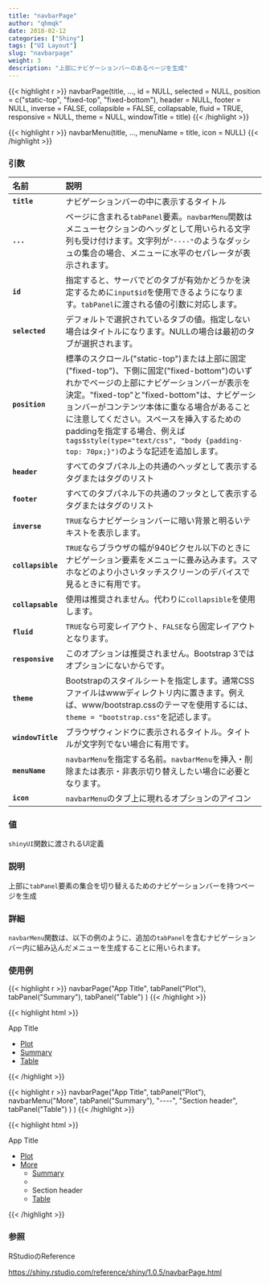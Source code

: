 ```yaml
---
title: "navbarPage"
author: "qhmqk"
date: 2018-02-12
categories: ["Shiny"]
tags: ["UI Layout"]
slug: "navbarpage"
weight: 3
description: "上部にナビゲーションバーのあるページを生成"
---
```


{{< highlight r >}}
navbarPage(title, ..., id = NULL, selected = NULL,
  position = c("static-top", "fixed-top", "fixed-bottom"), header = NULL,
  footer = NULL, inverse = FALSE, collapsible = FALSE, collapsable,
  fluid = TRUE, responsive = NULL, theme = NULL, windowTitle = title)
{{< /highlight >}}

{{< highlight r >}}
navbarMenu(title, ..., menuName = title, icon = NULL)
{{< /highlight >}}

### 引数

|名前|説明|
|:--|:--|
|**`title`**|ナビゲーションバーの中に表示するタイトル|
|**`...`**|ページに含まれる`tabPanel`要素。`navbarMenu`関数はメニューセクションのヘッダとして用いられる文字列も受け付けます。文字列が`"----"`のようなダッシュの集合の場合、メニューに水平のセパレータが表示されます。|
|**`id`**|指定すると、サーバでどのタブが有効かどうかを決定するために`input$id`を使用できるようになります。`tabPanel`に渡される値の引数に対応します。|
|**`selected`**|デフォルトで選択されているタブの値。指定しない場合はタイトルになります。NULLの場合は最初のタブが選択されます。|
|**`position`**|標準のスクロール("static-top")または上部に固定("fixed-top")、下側に固定("fixed-bottom")のいずれかでページの上部にナビゲーションバーが表示を決定。"fixed-top"と"fixed-bottom"は、ナビゲーションバーがコンテンツ本体に重なる場合があることに注意してください。スペースを挿入するためのpaddingを指定する場合、例えば`tags$style(type="text/css", "body {padding-top: 70px;}")`のような記述を追加します。|
|**`header`**|すべてのタブパネル上の共通のヘッダとして表示するタグまたはタグのリスト|
|**`footer`**|すべてのタブパネル下の共通のフッタとして表示するタグまたはタグのリスト|
|**`inverse`**|`TRUE`ならナビゲーションバーに暗い背景と明るいテキストを表示します。|
|**`collapsible`**|`TRUE`ならブラウザの幅が940ピクセル以下のときにナビゲーション要素をメニューに畳み込みます。スマホなどのより小さいタッチスクリーンのデバイスで見るときに有用です。|
|**`collapsable`**|使用は推奨されません。代わりに`collapsible`を使用します。|
|**`fluid`**|`TRUE`なら可変レイアウト、`FALSE`なら固定レイアウトとなります。|
|**`responsive`**|このオプションは推奨されません。Bootstrap 3ではオプションにないからです。|
|**`theme`**|Bootstrapのスタイルシートを指定します。通常CSSファイルはwwwディレクトリ内に置きます。例えば、www/bootstrap.cssのテーマを使用するには、`theme = "bootstrap.css"`を記述します。|
|**`windowTitle`**|ブラウザウィンドウに表示されるタイトル。タイトルが文字列でない場合に有用です。|
|**`menuName`**|`navbarMenu`を指定する名前。`navbarMenu`を挿入・削除または表示・非表示切り替えしたい場合に必要となります。|
|**`icon`**|`navbarMenu`のタブ上に現れるオプションのアイコン|

### 値

`shinyUI`関数に渡されるUI定義

### 説明

上部に`tabPanel`要素の集合を切り替えるためのナビゲーションバーを持つページを生成

### 詳細

`navbarMenu`関数は、以下の例のように、追加の`tabPanel`を含むナビゲーションバー内に組み込んだメニューを生成することに用いられます。

### 使用例

{{< highlight r >}}
navbarPage("App Title",
  tabPanel("Plot"),
  tabPanel("Summary"),
  tabPanel("Table")
)
{{< /highlight >}}

{{< highlight html >}}
<nav class="navbar navbar-default navbar-static-top" role="navigation">
  <div class="container-fluid">
    <div class="navbar-header">
      <span class="navbar-brand">App Title</span>
    </div>
    <ul class="nav navbar-nav" data-tabsetid="8029">
      <li class="active">
        <a href="#tab-8029-1" data-toggle="tab" data-value="Plot">Plot</a>
      </li>
      <li>
        <a href="#tab-8029-2" data-toggle="tab" data-value="Summary">Summary</a>
      </li>
      <li>
        <a href="#tab-8029-3" data-toggle="tab" data-value="Table">Table</a>
      </li>
    </ul>
  </div>
</nav>
<div class="container-fluid">
  <div class="tab-content" data-tabsetid="8029">
    <div class="tab-pane active" data-value="Plot" id="tab-8029-1"></div>
    <div class="tab-pane" data-value="Summary" id="tab-8029-2"></div>
    <div class="tab-pane" data-value="Table" id="tab-8029-3"></div>
  </div>
</div>
{{< /highlight >}}

{{< highlight r >}}
navbarPage("App Title",
  tabPanel("Plot"),
  navbarMenu("More",
    tabPanel("Summary"),
    "----",
    "Section header",
    tabPanel("Table")
  )
)
{{< /highlight >}}

{{< highlight html >}}
<nav class="navbar navbar-default navbar-static-top" role="navigation">
  <div class="container-fluid">
    <div class="navbar-header">
      <span class="navbar-brand">App Title</span>
    </div>
    <ul class="nav navbar-nav" data-tabsetid="7742">
      <li class="active">
        <a href="#tab-7742-1" data-toggle="tab" data-value="Plot">Plot</a>
      </li>
      <li class="dropdown">
        <a href="#" class="dropdown-toggle" data-toggle="dropdown" data-value="More">
          More
          <b class="caret"></b>
        </a>
        <ul class="dropdown-menu" data-tabsetid="8562">
          <li>
            <a href="#tab-8562-1" data-toggle="tab" data-value="Summary">Summary</a>
          </li>
          <li class="divider"></li>
          <li class="dropdown-header">Section header</li>
          <li>
            <a href="#tab-8562-4" data-toggle="tab" data-value="Table">Table</a>
          </li>
        </ul>
      </li>
    </ul>
  </div>
</nav>
<div class="container-fluid">
  <div class="tab-content" data-tabsetid="7742">
    <div class="tab-pane active" data-value="Plot" id="tab-7742-1"></div>
    <div class="tab-pane" data-value="Summary" id="tab-8562-1"></div>
    <div class="tab-pane" data-value="Table" id="tab-8562-4"></div>
  </div>
</div>
{{< /highlight >}}

### 参照

RStudioのReference

https://shiny.rstudio.com/reference/shiny/1.0.5/navbarPage.html
